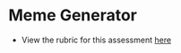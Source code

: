 # Meme Generator

- View the rubric for this assessment [here](https://storage.googleapis.com/hatchways.appspot.com/employers/springboard/student_rubrics/Meme%20Generator%20-%20Student%20Guide.pdf)